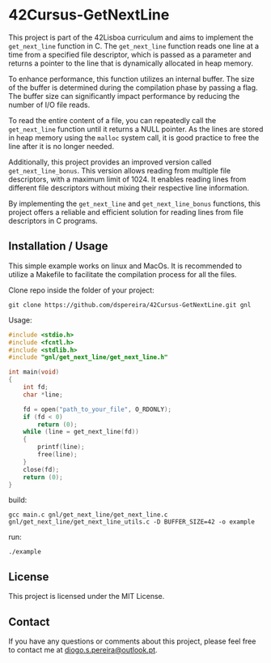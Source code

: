 # 42Cursus-GetNextLine

This project is part of the 42Lisboa curriculum and aims to implement the `get_next_line` function in C. The `get_next_line` function reads one line at a time from a specified file descriptor, which is passed as a parameter and returns a pointer to the line that is dynamically allocated in heap memory.

To enhance performance, this function utilizes an internal buffer. The size of the buffer is determined during the compilation phase by passing a flag. The buffer size can significantly impact performance by reducing the number of I/O file reads.

To read the entire content of a file, you can repeatedly call the `get_next_line` function until it returns a NULL pointer. As the lines are stored in heap memory using the `malloc` system call, it is good practice to free the line after it is no longer needed.

Additionally, this project provides an improved version called `get_next_line_bonus`. This version allows reading from multiple file descriptors, with a maximum limit of 1024. It enables reading lines from different file descriptors without mixing their respective line information.

By implementing the `get_next_line` and `get_next_line_bonus` functions, this project offers a reliable and efficient solution for reading lines from file descriptors in C programs.

## Installation / Usage

This simple example works on linux and MacOs. It is recommended to utilize a Makefile to facilitate the compilation process for all the files.

Clone repo inside the folder of your project:
```shell
git clone https://github.com/dspereira/42Cursus-GetNextLine.git gnl
```
Usage:
```C
#include <stdio.h>
#include <fcntl.h>
#include <stdlib.h>
#include "gnl/get_next_line/get_next_line.h"

int main(void)
{
    int fd;
    char *line;

    fd = open("path_to_your_file", O_RDONLY);
    if (fd < 0)
        return (0);
    while (line = get_next_line(fd))
    {
        printf(line);
        free(line);
    }
    close(fd);
    return (0);
}
```
build:
```shell
gcc main.c gnl/get_next_line/get_next_line.c gnl/get_next_line/get_next_line_utils.c -D BUFFER_SIZE=42 -o example
```
run:
```shell
./example
```

## License

This project is licensed under the MIT License.

## Contact

If you have any questions or comments about this project, please feel free to contact me at diogo.s.pereira@outlook.pt.

